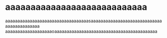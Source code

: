 # aaaaaaaaaaaaaaaaaaaaaaaaaaaa
aaaaaaaaaaaaaaaaaaaaaaaaaaaaaaaaaasaaaaaaaaaaaaaaaaaaaaaaaaaaaaaaaaaaaaaaaaaaa
aaaaaaaaaaaaaaaaaaaoaaaaaaaaaaaaaaaaaaaaaaaaaaaaaaaaaaaaaaaaaa
